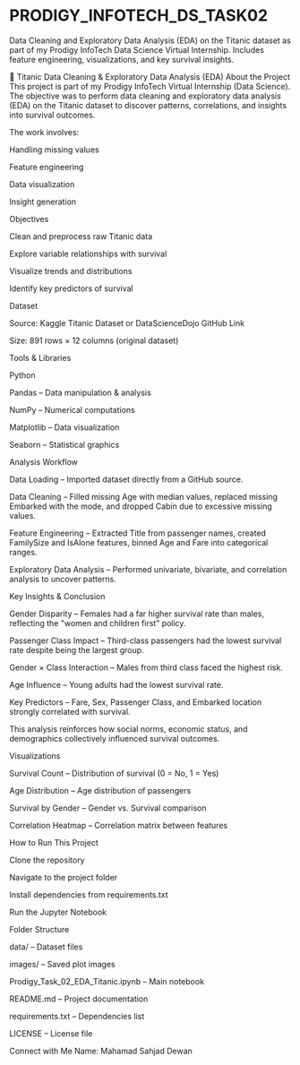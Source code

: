 # PRODIGY_INFOTECH_DS_TASK02
Data Cleaning and Exploratory Data Analysis (EDA) on the Titanic dataset as part of my Prodigy InfoTech Data Science Virtual Internship. Includes feature engineering, visualizations, and key survival insights.

🚢 Titanic Data Cleaning & Exploratory Data Analysis (EDA)
About the Project
This project is part of my Prodigy InfoTech Virtual Internship (Data Science). The objective was to perform data cleaning and exploratory data analysis (EDA) on the Titanic dataset to discover patterns, correlations, and insights into survival outcomes.

The work involves:

Handling missing values

Feature engineering

Data visualization

Insight generation

Objectives

Clean and preprocess raw Titanic data

Explore variable relationships with survival

Visualize trends and distributions

Identify key predictors of survival

Dataset

Source: Kaggle Titanic Dataset or DataScienceDojo GitHub Link

Size: 891 rows × 12 columns (original dataset)

Tools & Libraries

Python

Pandas – Data manipulation & analysis

NumPy – Numerical computations

Matplotlib – Data visualization

Seaborn – Statistical graphics

Analysis Workflow

Data Loading – Imported dataset directly from a GitHub source.

Data Cleaning – Filled missing Age with median values, replaced missing Embarked with the mode, and dropped Cabin due to excessive missing values.

Feature Engineering – Extracted Title from passenger names, created FamilySize and IsAlone features, binned Age and Fare into categorical ranges.

Exploratory Data Analysis – Performed univariate, bivariate, and correlation analysis to uncover patterns.

Key Insights & Conclusion

Gender Disparity – Females had a far higher survival rate than males, reflecting the "women and children first" policy.

Passenger Class Impact – Third-class passengers had the lowest survival rate despite being the largest group.

Gender × Class Interaction – Males from third class faced the highest risk.

Age Influence – Young adults had the lowest survival rate.

Key Predictors – Fare, Sex, Passenger Class, and Embarked location strongly correlated with survival.

This analysis reinforces how social norms, economic status, and demographics collectively influenced survival outcomes.

Visualizations

Survival Count – Distribution of survival (0 = No, 1 = Yes)

Age Distribution – Age distribution of passengers

Survival by Gender – Gender vs. Survival comparison

Correlation Heatmap – Correlation matrix between features

How to Run This Project

Clone the repository

Navigate to the project folder

Install dependencies from requirements.txt

Run the Jupyter Notebook

Folder Structure

data/ – Dataset files

images/ – Saved plot images

Prodigy_Task_02_EDA_Titanic.ipynb – Main notebook

README.md – Project documentation

requirements.txt – Dependencies list

LICENSE – License file

Connect with Me
Name: Mahamad Sahjad Dewan
